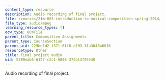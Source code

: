 ```yaml
---
content_type: resource
description: Audio recording of final project.
file: /courses/21m-065-introduction-to-musical-composition-spring-2014/5389eab66127c2c16848374b13f95540_final_hchoi.mp3
file_type: audio/mpeg
learning_resource_types: []
ocw_type: OCWFile
parent_title: Composition Assignments
parent_type: CourseSection
parent_uid: 229bd1d2-f371-61f8-d193-31a304846016
resourcetype: Other
title: Final project audio
uid: 5389eab6-6127-c2c1-6848-374b13f95540
---
```

Audio recording of final project.


